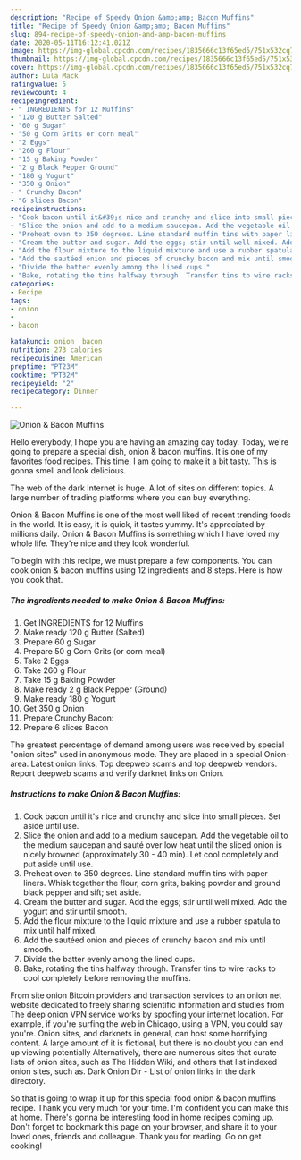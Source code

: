 ```yaml
---
description: "Recipe of Speedy Onion &amp;amp; Bacon Muffins"
title: "Recipe of Speedy Onion &amp;amp; Bacon Muffins"
slug: 894-recipe-of-speedy-onion-and-amp-bacon-muffins
date: 2020-05-11T16:12:41.021Z
image: https://img-global.cpcdn.com/recipes/1835666c13f65ed5/751x532cq70/onion-bacon-muffins-recipe-main-photo.jpg
thumbnail: https://img-global.cpcdn.com/recipes/1835666c13f65ed5/751x532cq70/onion-bacon-muffins-recipe-main-photo.jpg
cover: https://img-global.cpcdn.com/recipes/1835666c13f65ed5/751x532cq70/onion-bacon-muffins-recipe-main-photo.jpg
author: Lula Mack
ratingvalue: 5
reviewcount: 4
recipeingredient:
- " INGREDIENTS for 12 Muffins"
- "120 g Butter Salted"
- "60 g Sugar"
- "50 g Corn Grits or corn meal"
- "2 Eggs"
- "260 g Flour"
- "15 g Baking Powder"
- "2 g Black Pepper Ground"
- "180 g Yogurt"
- "350 g Onion"
- " Crunchy Bacon"
- "6 slices Bacon"
recipeinstructions:
- "Cook bacon until it&#39;s nice and crunchy and slice into small pieces. Set aside until use."
- "Slice the onion and add to a medium saucepan. Add the vegetable oil to the medium saucepan and sauté over low heat until the sliced onion is nicely browned (approximately 30 - 40 min). Let cool completely and put aside until use."
- "Preheat oven to 350 degrees. Line standard muffin tins with paper liners. Whisk together the flour, corn grits, baking powder and ground black pepper and sift; set aside."
- "Cream the butter and sugar. Add the eggs; stir until well mixed. Add the yogurt and stir until smooth."
- "Add the flour mixture to the liquid mixture and use a rubber spatula to mix until half mixed."
- "Add the sautéed onion and pieces of crunchy bacon and mix until smooth."
- "Divide the batter evenly among the lined cups."
- "Bake, rotating the tins halfway through. Transfer tins to wire racks to cool completely before removing the muffins."
categories:
- Recipe
tags:
- onion
- 
- bacon

katakunci: onion  bacon 
nutrition: 273 calories
recipecuisine: American
preptime: "PT23M"
cooktime: "PT32M"
recipeyield: "2"
recipecategory: Dinner

---
```



![Onion &amp; Bacon Muffins](https://img-global.cpcdn.com/recipes/1835666c13f65ed5/751x532cq70/onion-bacon-muffins-recipe-main-photo.jpg)

Hello everybody, I hope you are having an amazing day today. Today, we're going to prepare a special dish, onion &amp; bacon muffins. It is one of my favorites food recipes. This time, I am going to make it a bit tasty. This is gonna smell and look delicious.

The web of the dark Internet is huge. A lot of sites on different topics. A large number of trading platforms where you can buy everything.

Onion &amp; Bacon Muffins is one of the most well liked of recent trending foods in the world. It is easy, it is quick, it tastes yummy. It's appreciated by millions daily. Onion &amp; Bacon Muffins is something which I have loved my whole life. They're nice and they look wonderful.


To begin with this recipe, we must prepare a few components. You can cook onion &amp; bacon muffins using 12 ingredients and 8 steps. Here is how you cook that.

<!--inarticleads1-->

##### The ingredients needed to make Onion &amp; Bacon Muffins:

1. Get  INGREDIENTS for 12 Muffins
1. Make ready 120 g Butter (Salted)
1. Prepare 60 g Sugar
1. Prepare 50 g Corn Grits (or corn meal)
1. Take 2 Eggs
1. Take 260 g Flour
1. Take 15 g Baking Powder
1. Make ready 2 g Black Pepper (Ground)
1. Make ready 180 g Yogurt
1. Get 350 g Onion
1. Prepare  Crunchy Bacon:
1. Prepare 6 slices Bacon


The greatest percentage of demand among users was received by special &#34;onion sites&#34; used in anonymous mode. They are placed in a special Onion-area. Latest onion links, Top deepweb scams and top deepweb vendors. Report deepweb scams and verify darknet links on Onion. 

<!--inarticleads2-->

##### Instructions to make Onion &amp; Bacon Muffins:

1. Cook bacon until it&#39;s nice and crunchy and slice into small pieces. Set aside until use.
1. Slice the onion and add to a medium saucepan. Add the vegetable oil to the medium saucepan and sauté over low heat until the sliced onion is nicely browned (approximately 30 - 40 min). Let cool completely and put aside until use.
1. Preheat oven to 350 degrees. Line standard muffin tins with paper liners. Whisk together the flour, corn grits, baking powder and ground black pepper and sift; set aside.
1. Cream the butter and sugar. Add the eggs; stir until well mixed. Add the yogurt and stir until smooth.
1. Add the flour mixture to the liquid mixture and use a rubber spatula to mix until half mixed.
1. Add the sautéed onion and pieces of crunchy bacon and mix until smooth.
1. Divide the batter evenly among the lined cups.
1. Bake, rotating the tins halfway through. Transfer tins to wire racks to cool completely before removing the muffins.


From site onion Bitcoin providers and transaction services to an onion net website dedicated to freely sharing scientific information and studies from The deep onion VPN service works by spoofing your internet location. For example, if you&#39;re surfing the web in Chicago, using a VPN, you could say you&#39;re. Onion sites, and darknets in general, can host some horrifying content. A large amount of it is fictional, but there is no doubt you can end up viewing potentially Alternatively, there are numerous sites that curate lists of onion sites, such as The Hidden Wiki, and others that list indexed onion sites, such as. Dark Onion Dir - List of onion links in the dark directory. 

So that is going to wrap it up for this special food onion &amp; bacon muffins recipe. Thank you very much for your time. I'm confident you can make this at home. There's gonna be interesting food in home recipes coming up. Don't forget to bookmark this page on your browser, and share it to your loved ones, friends and colleague. Thank you for reading. Go on get cooking!
